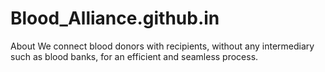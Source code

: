 # Blood_Alliance.github.in
About We connect blood donors with recipients, without any intermediary such as blood banks, for an efficient and seamless process.
